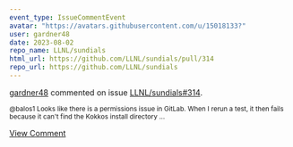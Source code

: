```yaml
---
event_type: IssueCommentEvent
avatar: "https://avatars.githubusercontent.com/u/15018133?"
user: gardner48
date: 2023-08-02
repo_name: LLNL/sundials
html_url: https://github.com/LLNL/sundials/pull/314
repo_url: https://github.com/LLNL/sundials
---
```


<a href='https://github.com/gardner48' target='_blank'>gardner48</a> commented on issue <a href='https://github.com/LLNL/sundials/pull/314' target='_blank'>LLNL/sundials#314</a>.

<small>@balos1 Looks like there is a permissions issue in GitLab. When I rerun a test, it then fails because it can't find the Kokkos install directory...</small>

<a href='https://github.com/LLNL/sundials/pull/314' target='_blank'>View Comment</a>